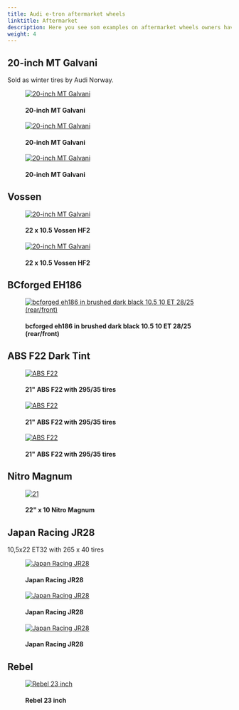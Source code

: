 ```yaml
---
title: Audi e-tron aftermarket wheels
linktitle: Aftermarket
description: Here you see som examples on aftermarket wheels owners have put on their Audi e-tron
weight: 4
---
```

<!-- markdownlint-disable MD033 -->
## 20-inch MT Galvani

Sold as winter tires by Audi Norway.

<figure>
    <a href="https://media.electrichasgoneaudi.net/multimedia/models/e-tron/exterior/wheels/aftermarket/mtgalvani_1.jpg">
        <img src="https://media.electrichasgoneaudi.net/multimedia/models/e-tron/exterior/wheels/aftermarket/mtgalvani_1s.jpg" alt="20-inch MT Galvani" title="20-inch MT Galvani">
    </a>
    <figcaption><h4>20-inch MT Galvani</h4></figcaption>
</figure>

<figure>
    <a href="https://media.electrichasgoneaudi.net/multimedia/models/e-tron/exterior/wheels/aftermarket/mtgalvani_2.jpg">
        <img src="https://media.electrichasgoneaudi.net/multimedia/models/e-tron/exterior/wheels/aftermarket/mtgalvani_2s.jpg" alt="20-inch MT Galvani" title="20-inch MT Galvani">
    </a>
    <figcaption><h4>20-inch MT Galvani</h4></figcaption>
</figure>

<figure>
    <a href="https://media.electrichasgoneaudi.net/multimedia/models/e-tron/exterior/wheels/aftermarket/mtgalvani_3.jpg">
        <img src="https://media.electrichasgoneaudi.net/multimedia/models/e-tron/exterior/wheels/aftermarket/mtgalvani_3s.jpg" alt="20-inch MT Galvani" title="20-inch MT Galvani">
    </a>
    <figcaption><h4>20-inch MT Galvani</h4></figcaption>
</figure>

## Vossen

<figure>
    <a href="https://media.electrichasgoneaudi.net/multimedia/models/e-tron/exterior/wheels/aftermarket/aftermarket1.jpg">
        <img src="https://media.electrichasgoneaudi.net/multimedia/models/e-tron/exterior/wheels/aftermarket/aftermarket1.jpg" alt="20-inch MT Galvani" title="22 x 10.5 Vossen HF2">
    </a>
    <figcaption><h4>22 x 10.5 Vossen HF2</h4></figcaption>
</figure>

<figure>
    <a href="https://media.electrichasgoneaudi.net/multimedia/models/e-tron/exterior/wheels/aftermarket/vossenhf2.jpg">
        <img src="https://media.electrichasgoneaudi.net/multimedia/models/e-tron/exterior/wheels/aftermarket/vossenhf2s.jpg" alt="20-inch MT Galvani" title="22 x 10.5 Vossen HF2">
    </a>
    <figcaption><h4>22 x 10.5 Vossen HF2</h4></figcaption>
</figure>

## BCforged EH186

<figure>
    <a href="https://media.electrichasgoneaudi.net/multimedia/models/e-tron/exterior/wheels/aftermarket/aftermarket2.jpg">
        <img src="https://media.electrichasgoneaudi.net/multimedia/models/e-tron/exterior/wheels/aftermarket/aftermarket2.jpg" alt="bcforged eh186 in brushed dark black 10.5 10 ET 28/25 (rear/front)" title="bcforged eh186 in brushed dark black 10.5 10 ET 28/25 (rear/front)">
    </a>
    <figcaption><h4>bcforged eh186 in brushed dark black 10.5 10 ET 28/25 (rear/front)</h4></figcaption>
</figure>

## ABS F22 Dark Tint

<figure>
    <a href="https://media.electrichasgoneaudi.net/multimedia/models/e-tron/exterior/wheels/aftermarket/absf22_1.jpg">
        <img src="https://media.electrichasgoneaudi.net/multimedia/models/e-tron/exterior/wheels/aftermarket/absf22_1s.jpg" alt="ABS F22" title="ABS F22">
    </a>
    <figcaption><h4>21" ABS F22 with 295/35 tires</h4></figcaption>
</figure>

<figure>
    <a href="https://media.electrichasgoneaudi.net/multimedia/models/e-tron/exterior/wheels/aftermarket/absf22_2.jpg">
        <img src="https://media.electrichasgoneaudi.net/multimedia/models/e-tron/exterior/wheels/aftermarket/absf22_2s.jpg" alt="ABS F22" title="ABS F22">
    </a>
    <figcaption><h4>21" ABS F22 with 295/35 tires</h4></figcaption>
</figure>

<figure>
    <a href="https://media.electrichasgoneaudi.net/multimedia/models/e-tron/exterior/wheels/aftermarket/absf22_3.jpg">
        <img src="https://media.electrichasgoneaudi.net/multimedia/models/e-tron/exterior/wheels/aftermarket/absf22_3s.jpg" alt="ABS F22" title="ABS F22">
    </a>
    <figcaption><h4>21" ABS F22 with 295/35 tires</h4></figcaption>
</figure>


## Nitro Magnum

<figure>
    <a href="https://media.electrichasgoneaudi.net/multimedia/models/e-tron/exterior/wheels/aftermarket/nitro_1.jpg">
        <img src="https://media.electrichasgoneaudi.net/multimedia/models/e-tron/exterior/wheels/aftermarket/nitro_1s.jpg" alt="21" Nitro Magnum" title="21" Nitro Magnum">
    </a>
    <figcaption><h4>22" x 10 Nitro Magnum</h4></figcaption>
</figure>

## Japan Racing JR28

10,5x22 ET32 with 265 x 40 tires

<figure>
    <a href="https://media.electrichasgoneaudi.net/multimedia/models/e-tron/exterior/wheels/aftermarket/japan_1.jpg">
        <img src="https://media.electrichasgoneaudi.net/multimedia/models/e-tron/exterior/wheels/aftermarket/japan_1s.jpg" alt="Japan Racing JR28" title="Japan Racing JR28">
    </a>
    <figcaption><h4>Japan Racing JR28</h4></figcaption>
</figure>

<figure>
    <a href="https://media.electrichasgoneaudi.net/multimedia/models/e-tron/exterior/wheels/aftermarket/japan_2.jpg">
        <img src="https://media.electrichasgoneaudi.net/multimedia/models/e-tron/exterior/wheels/aftermarket/japan_2s.jpg" alt="Japan Racing JR28" title="Japan Racing JR28">
    </a>
    <figcaption><h4>Japan Racing JR28</h4></figcaption>
</figure>

<figure>
    <a href="https://media.electrichasgoneaudi.net/multimedia/models/e-tron/exterior/wheels/aftermarket/japan_3.jpg">
        <img src="https://media.electrichasgoneaudi.net/multimedia/models/e-tron/exterior/wheels/aftermarket/japan_3s.jpg" alt="Japan Racing JR28" title="Japan Racing JR28">
    </a>
    <figcaption><h4>Japan Racing JR28</h4></figcaption>
</figure>


## Rebel

<figure>
    <a href="https://media.electrichasgoneaudi.net/multimedia/models/e-tron/exterior/wheels/aftermarket/rebel1.jpg">
        <img src="https://media.electrichasgoneaudi.net/multimedia/models/e-tron/exterior/wheels/aftermarket/rebel1s.jpg" alt="Rebel 23 inch" title="Rebel 23 inch">
    </a>
    <figcaption><h4>Rebel 23 inch</h4></figcaption>
</figure>
